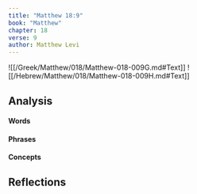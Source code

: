 ```yaml
---
title: "Matthew 18:9"
book: "Matthew"
chapter: 18
verse: 9
author: Matthew Levi
---
```

![[/Greek/Matthew/018/Matthew-018-009G.md#Text]]
![[/Hebrew/Matthew/018/Matthew-018-009H.md#Text]]

## Analysis

#### Words

#### Phrases

#### Concepts

## Reflections
